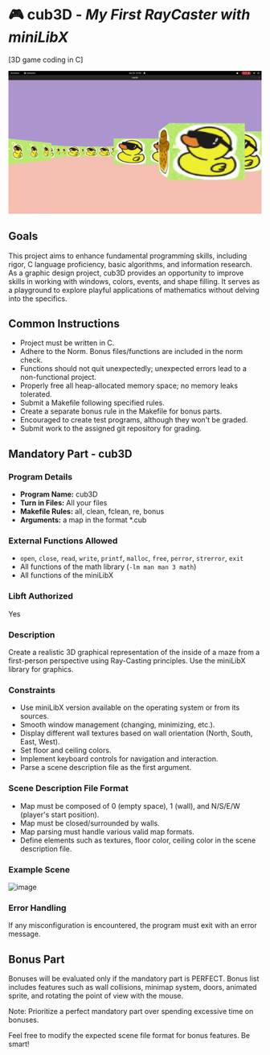 # 🎮 **cub3D** - _My First RayCaster with miniLibX_
[3D game coding in C] 

![til](https://github.com/coviccinelle/cub3d_42/blob/newwww/cub_3d.gif)

## Goals

This project aims to enhance fundamental programming skills, including rigor, C language proficiency, basic algorithms, and information research. As a graphic design project, cub3D provides an opportunity to improve skills in working with windows, colors, events, and shape filling. It serves as a playground to explore playful applications of mathematics without delving into the specifics.

## Common Instructions

- Project must be written in C.
- Adhere to the Norm. Bonus files/functions are included in the norm check.
- Functions should not quit unexpectedly; unexpected errors lead to a non-functional project.
- Properly free all heap-allocated memory space; no memory leaks tolerated.
- Submit a Makefile following specified rules.
- Create a separate bonus rule in the Makefile for bonus parts.
- Encouraged to create test programs, although they won't be graded.
- Submit work to the assigned git repository for grading.

## Mandatory Part - cub3D

### Program Details

- **Program Name:** cub3D
- **Turn in Files:** All your files
- **Makefile Rules:** all, clean, fclean, re, bonus
- **Arguments:** a map in the format *.cub

### External Functions Allowed

- `open`, `close`, `read`, `write`, `printf`, `malloc`, `free`, `perror`, `strerror`, `exit`
- All functions of the math library (`-lm man man 3 math`)
- All functions of the miniLibX

### Libft Authorized

Yes

### Description

Create a realistic 3D graphical representation of the inside of a maze from a first-person perspective using Ray-Casting principles. Use the miniLibX library for graphics.

### Constraints

- Use miniLibX version available on the operating system or from its sources.
- Smooth window management (changing, minimizing, etc.).
- Display different wall textures based on wall orientation (North, South, East, West).
- Set floor and ceiling colors.
- Implement keyboard controls for navigation and interaction.
- Parse a scene description file as the first argument.

### Scene Description File Format

- Map must be composed of 0 (empty space), 1 (wall), and N/S/E/W (player's start position).
- Map must be closed/surrounded by walls.
- Map parsing must handle various valid map formats.
- Define elements such as textures, floor color, ceiling color in the scene description file.

### Example Scene

![image](https://github.com/coviccinelle/cub3d_42/assets/51762886/bbbf116a-fae7-4e49-8008-0e41d9da4ae1)


### Error Handling

If any misconfiguration is encountered, the program must exit with an error message.

## Bonus Part

Bonuses will be evaluated only if the mandatory part is PERFECT. Bonus list includes features such as wall collisions, minimap system, doors, animated sprite, and rotating the point of view with the mouse.

Note: Prioritize a perfect mandatory part over spending excessive time on bonuses.

Feel free to modify the expected scene file format for bonus features. Be smart!


